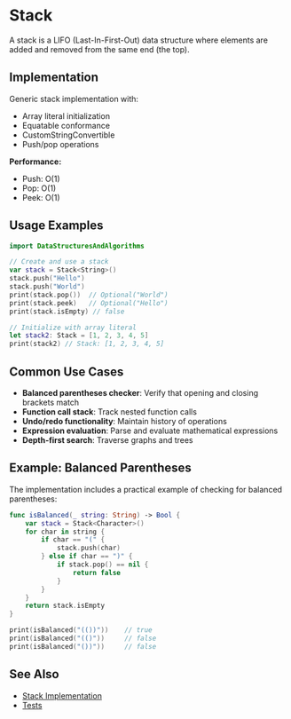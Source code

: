 # Stack

A stack is a LIFO (Last-In-First-Out) data structure where elements are added and removed from the same end (the top).

## Implementation

Generic stack implementation with:
- Array literal initialization
- Equatable conformance
- CustomStringConvertible
- Push/pop operations

**Performance:**
- Push: O(1)
- Pop: O(1)
- Peek: O(1)

## Usage Examples

```swift
import DataStructuresAndAlgorithms

// Create and use a stack
var stack = Stack<String>()
stack.push("Hello")
stack.push("World")
print(stack.pop())  // Optional("World")
print(stack.peek)   // Optional("Hello")
print(stack.isEmpty) // false

// Initialize with array literal
let stack2: Stack = [1, 2, 3, 4, 5]
print(stack2) // Stack: [1, 2, 3, 4, 5]
```

## Common Use Cases

- **Balanced parentheses checker**: Verify that opening and closing brackets match
- **Function call stack**: Track nested function calls
- **Undo/redo functionality**: Maintain history of operations
- **Expression evaluation**: Parse and evaluate mathematical expressions
- **Depth-first search**: Traverse graphs and trees

## Example: Balanced Parentheses

The implementation includes a practical example of checking for balanced parentheses:

```swift
func isBalanced(_ string: String) -> Bool {
    var stack = Stack<Character>()
    for char in string {
        if char == "(" {
            stack.push(char)
        } else if char == ")" {
            if stack.pop() == nil {
                return false
            }
        }
    }
    return stack.isEmpty
}

print(isBalanced("(())"))    // true
print(isBalanced("(()"))     // false
print(isBalanced("())"))     // false
```

## See Also

- [Stack Implementation](../Sources/DataStructuresAndAlgorithms/Stack/Stack.swift)
- [Tests](../Tests/DataStructuresAndAlgorithmsTests/StackTests/)
